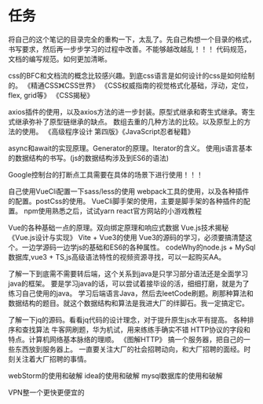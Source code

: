 # 任务

将自己的这个笔记的目录完全的重构一下，太乱了。先自己构想一个目录的格式，书写要求，然后再一步步学习的过程中改善。不能够越改越乱！！！
代码规范，文档的编写规范。如何更加清晰。

css的BFC和文档流的概念比较感兴趣。到底css语言是如何设计的css是如何绘制的。
《精通CSS》《CSS世界》
《CSS权威指南的视觉格式化基础，浮动，定位，flex, grid等》
《CSS揭秘》

axios插件的使用，以及axios方法的进一步封装。原型式继承和寄生式继承。寄生式继承弥补了原型链继承的缺点。
数组去重的几种方法的比较。以及原型上的方法的使用。
《高级程序设计 第四版》《JavaScript忍者秘籍》

async和await的实现原理。Generator的原理。Iterator的含义。
使用js语言基本的数据结构的书写。(js的数据结构涉及到ES6的语法)

Google控制台的打断点工具需要在具体的场景下进行使用！！！

自己使用VueCli配置一下sass/less的使用
webpack工具的使用，以及各种插件的配置。postCss的使用。
VueCli脚手架的使用，主要是脚手架的各种插件的配置。
npm使用熟悉之后，试试yarn
react官方网站的小游戏教程

Vue的各种基础一点的原理。双向绑定原理和响应式数据
Vue.js技术揭秘
《Vue.js设计与实现》
Vite + Vue3的使用
Vue3的源码的学习，必须要搞清楚这个。一边学源码一边学js的基础和ES6的各种属性。
codeWhy的node.js + MySql数据库,vue3 + TS,js高级语法特性的视频资源寻找，可以一起购买AA。

了解一下到底需不需要转后端，这个关系到java是只学习部分语法还是全面学习java的框架。
要是学习java的话，可以尝试着接毕设的活，细细打磨，就是为了练习自己使用的java。
学习后端语言Java，然后去leetCode刷题。刷那种算法和数据结构的题目。就这个数据结构和算法是我进大厂的绊脚石。我一定搞定它。

了解一下jq的源码。看看jq代码的设计理念，对于提升原生js水平有提高。
各种排序和查找算法
牛客网刷题，华为机试，用来练练手确实不错
HTTP协议的字段和特点。计算机网络基本脉络的理顺。
《图解HTTP》
搞一个服务器，把自己的一些东西放到服务器上。
一直要关注大厂的社会招聘动向，和大厂招聘的面经。时刻关注着大厂招聘的事情。

webStorm的使用和破解
idea的使用和破解 mysql数据库的使用和破解

VPN整一个更快更便宜的